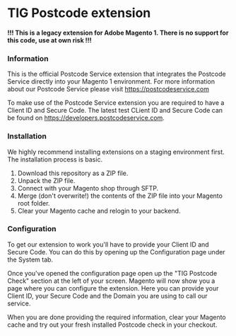 # TIG Postcode extension

**!!! This is a legacy extension for Adobe Magento 1. There is no support for this code, use at own risk !!!**


### Information
This is the official Postcode Service extension that integrates the Postcode Service directly into your Magento 1 environment. For more information about our Postcode Service please visit https://postcodeservice.com

To make use of the Postcode Service extension you are required to have a Client ID and Secure Code. The latest test CLient ID and Secure Code can be found on https://developers.postcodeservice.com. 

### Installation
We highly recommend installing extensions on a staging environment first.
The installation process is basic. 
1. Download this repository as a ZIP file. 
2. Unpack the ZIP file.
3. Connect with your Magento shop through SFTP.
4. Merge (don't overwrite!) the contents of the ZIP file into your Magento root folder.
5. Clear your Magento cache and relogin to your backend.

### Configuration
To get our extension to work you'll have to provide your Client ID and Secure Code. You can do this by opening up the Configuration page under the System tab.

Once you've opened the configuration page open up the "TIG Postcode Check" section at the left of your screen.
Magento will now show you a page where you can configure the extension. Here you can provide your Client ID, your Secure Code and the Domain you are using to call our service.

When you are done providing the required information, clear your Magento cache and try out your fresh installed Postcode check in your checkout.
